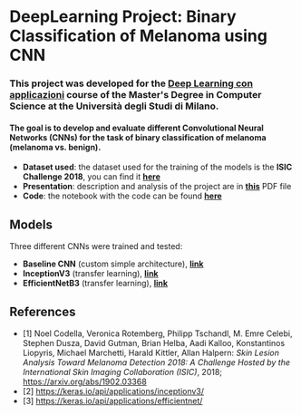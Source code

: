 # DeepLearning Project: Binary Classification of Melanoma using CNN
### This project was developed for the [Deep Learning con applicazioni](https://www.unimi.it/it/corsi/insegnamenti-dei-corsi-di-laurea/2025/deep-learning-con-applicazioni) course of the Master's Degree in Computer Science at the Università degli Studi di Milano.
#### The goal is to develop and evaluate different Convolutional Neural Networks (CNNs) for the task of **binary classification of melanoma (melanoma vs. benign)**.
- **Dataset used**:
the dataset used for the training of the models is the **ISIC Challenge 2018**, you can find it [**here**](https://challenge.isic-archive.com/data/#2018)
- **Presentation**: description and analysis of the project are in [**this**](https://github.com/moroa01/Projects/blob/main/DeepLearning/Presentation.pdf) PDF file
- **Code**: the notebook with the code can be found [**here**](https://github.com/moroa01/Projects/blob/main/DeepLearning/Code.ipynb)

## Models
Three different CNNs were trained and tested:
- **Baseline CNN** (custom simple architecture), [**link**](https://huggingface.co/moro01525/MelanomaClassificationFromScratch)
- **InceptionV3** (transfer learning), [**link**](https://huggingface.co/moro01525/MelanomaClassificationInception/tree/main)
- **EfficientNetB3** (transfer learning), [**link**](https://huggingface.co/moro01525/MelanomaClassificationEfficientNet/tree/main)

## References
- [1] Noel Codella, Veronica Rotemberg, Philipp Tschandl, M. Emre Celebi, Stephen Dusza, David Gutman, Brian Helba, Aadi Kalloo, Konstantinos Liopyris, Michael Marchetti, Harald Kittler, Allan Halpern: *Skin Lesion Analysis Toward Melanoma Detection 2018: A Challenge Hosted by the International Skin Imaging Collaboration (ISIC)*, 2018; https://arxiv.org/abs/1902.03368  
- [2] https://keras.io/api/applications/inceptionv3/
- [3] https://keras.io/api/applications/efficientnet/
